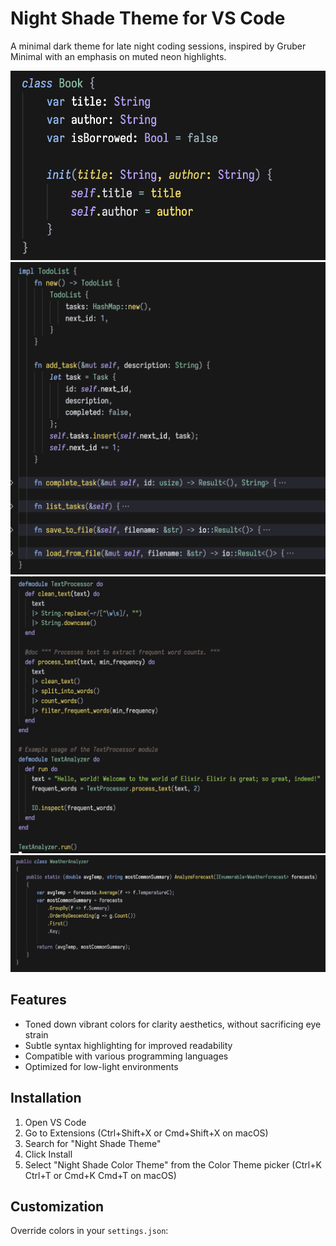 # Night Shade Theme for VS Code

A minimal dark theme for late night coding sessions, inspired by Gruber Minimal with an emphasis on muted neon highlights.

![Screenshot 1](code-examples/screenshots/screenshot1.png)
![Screenshot 2](code-examples/screenshots/screenshot2.png)
![Screenshot 3](code-examples/screenshots/screenshot3.png)
![Screenshot 4](code-examples/screenshots/screenshot4.png)

## Features

- Toned down vibrant colors for clarity aesthetics, without sacrificing eye strain
- Subtle syntax highlighting for improved readability
- Compatible with various programming languages
- Optimized for low-light environments

## Installation

1. Open VS Code
2. Go to Extensions (Ctrl+Shift+X or Cmd+Shift+X on macOS)
3. Search for "Night Shade Theme"
4. Click Install
5. Select "Night Shade Color Theme" from the Color Theme picker (Ctrl+K Ctrl+T or Cmd+K Cmd+T on macOS)

## Customization

Override colors in your `settings.json`:
